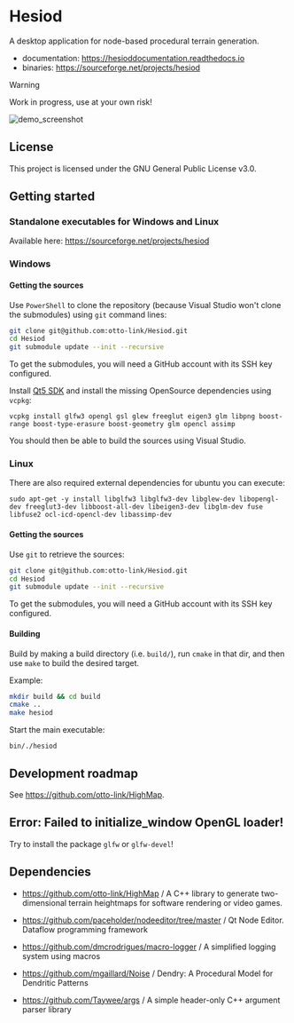 # Hesiod

A desktop application for node-based procedural terrain generation.
- documentation: https://hesioddocumentation.readthedocs.io
- binaries: https://sourceforge.net/projects/hesiod

>[!WARNING] 
> Work in progress, use at your own risk!

![demo_screenshot](https://github.com/otto-link/Hesiod/assets/121820229/10197187-e983-4b50-a50e-04e27ef30e2b)


## License

This project is licensed under the GNU General Public License v3.0.

## Getting started

### Standalone executables for Windows and Linux

Available here: https://sourceforge.net/projects/hesiod

### Windows

#### Getting the sources

Use `PowerShell` to clone the repository (because Visual Studio won't clone the submodules) using `git` command lines:
``` bash
git clone git@github.com:otto-link/Hesiod.git
cd Hesiod
git submodule update --init --recursive
```

To get the submodules, you will need a GitHub account with its SSH key configured.

Install [Qt5 SDK](https://wiki.qt.io/Install_Qt_5_Dev_Suite_Windows) and install the missing OpenSource dependencies using `vcpkg`:
```
vcpkg install glfw3 opengl gsl glew freeglut eigen3 glm libpng boost-range boost-type-erasure boost-geometry glm opencl assimp
```

You should then be able to build the sources using Visual Studio.

### Linux

There are also required external dependencies for ubuntu you can execute:
```
sudo apt-get -y install libglfw3 libglfw3-dev libglew-dev libopengl-dev freeglut3-dev libboost-all-dev libeigen3-dev libglm-dev fuse libfuse2 ocl-icd-opencl-dev libassimp-dev
```

#### Getting the sources

Use `git` to retrieve the sources: 
``` bash
git clone git@github.com:otto-link/Hesiod.git
cd Hesiod
git submodule update --init --recursive
```

To get the submodules, you will need a GitHub account with its SSH key configured.

#### Building

Build by making a build directory (i.e. `build/`), run `cmake` in that dir, and then use `make` to build the desired target.

Example:
``` bash
mkdir build && cd build
cmake ..
make hesiod
```

Start the main executable:
```
bin/./hesiod
```

## Development roadmap

See https://github.com/otto-link/HighMap.

## Error: Failed to initialize_window OpenGL loader!

Try to install the package `glfw` or `glfw-devel`!

## Dependencies

- https://github.com/otto-link/HighMap / A C++ library to generate two-dimensional terrain heightmaps for software rendering or video games.

- https://github.com/paceholder/nodeeditor/tree/master / Qt Node Editor. Dataflow programming framework
- https://github.com/dmcrodrigues/macro-logger / A simplified logging system using macros
- https://github.com/mgaillard/Noise / Dendry: A Procedural Model for Dendritic Patterns
- https://github.com/Taywee/args / A simple header-only C++ argument parser library
